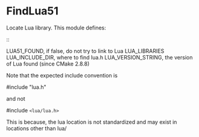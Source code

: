   

# FindLua51  
Locate Lua library.
This module defines:  

::

  


LUA51_FOUND, if false, do not try to link to Lua
LUA_LIBRARIES
LUA_INCLUDE_DIR, where to find lua.h
LUA_VERSION_STRING, the version of Lua found (since CMake 2.8.8)  

Note that the expected include convention is  

#include "lua.h"

  

and not  

#include ```<lua/lua.h>```

  

This is because, the lua location is not standardized and may exist in
locations other than lua/  

